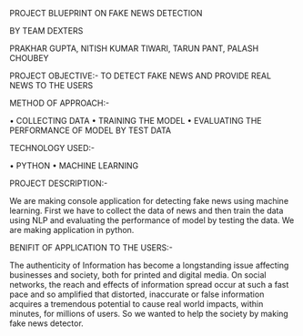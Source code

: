 PROJECT BLUEPRINT
       ON
FAKE NEWS DETECTION
 
BY
TEAM DEXTERS

PRAKHAR GUPTA,
NITISH KUMAR TIWARI,
TARUN PANT,
PALASH CHOUBEY


PROJECT OBJECTIVE:- TO DETECT FAKE NEWS AND PROVIDE REAL NEWS TO THE USERS


METHOD OF APPROACH:-

•	COLLECTING DATA
•	TRAINING THE MODEL
•	EVALUATING THE PERFORMANCE OF MODEL BY TEST DATA

TECHNOLOGY USED:-

•	PYTHON
•	MACHINE LEARNING

PROJECT DESCRIPTION:-

We are making console application for detecting fake news using machine learning. First we have to collect the data  of news and then train the data using NLP and evaluating the performance of model by testing the data. We are making application in python.

BENIFIT OF APPLICATION TO THE USERS:-


The authenticity of Information has become a longstanding issue affecting businesses and society, both for printed and digital media. On social networks, the reach and effects of information spread occur at such a fast pace and so amplified that distorted, inaccurate or false information acquires a tremendous potential to cause real world impacts, within minutes, for millions of users. So we wanted to help the society by making fake news detector.
